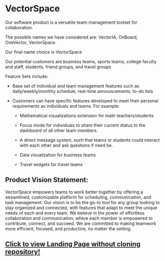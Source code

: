 # VectorSpace

Our software product is a versatile team-management toolset for collaboration.

The possible names we have considered are: VectorIA, OnBoard, OneVector, VectorSpace.

Our final name choice is VectorSpace 

Our potential customers are business teams, sports teams, college faculty and staff, students, friend groups, and travel groups 

Feature Sets include: 

- Base set of individual and team management features such as daily/weekly/monthly schedule, real-time announcements, to-do lists 

- Customers can have specific features developed to meet their personal requirements as individuals and teams. For example: 

  - Mathematical visualizations extension for math teachers/students 

  - Focus mode for individuals to share their current status to the dashboard of all other team members. 

  - A direct message system, such that teams or students could interact with each other and ask questions if need be.
 
  - Data visualization for business teams
 
  - Travel widgets for travel teams

## Product Vision Statement: 
VectorSpace empowers teams to work better together by offering a streamlined, customizable platform for scheduling, communication, and task management. Our vision is to be the go-to tool for any group looking to stay organized and connected, with features that adapt to meet the unique needs of each and every team. We believe in the power of effortless collaboration and communication, where each member is empowered to contribute, connect, and succeed. We are committed to making teamwork more efficient, focused, and productive, no matter the setting.


## [Click to view Landing Page without cloning repository!](https://htmlpreview.github.io/?https://github.com/fkertesz/Nullspace/blob/main/VectorSpace/src/index.html)

